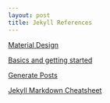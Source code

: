```yaml
---
layout: post
title: Jekyll References
---
```

[Material Design](https://github.com/christoga/jekyll-material)


[Basics and getting started](https://www.taniarascia.com/make-a-static-website-with-jekyll/)

[Generate Posts](https://github.com/jekyll/jekyll-compose)

[Jekyll Markdown Cheatsheet](https://github.com/adam-p/markdown-here/wiki/Markdown-Cheatsheet)
